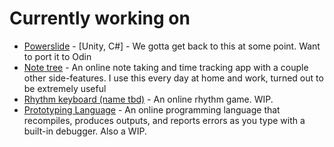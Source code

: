 # Currently working on

- [Powerslide](https://gamejolt.com/games/Powerslide/805966) - [Unity, C#] - We gotta get back to this at some point. Want to port it to Odin
- [Note tree](https://github.com/Tejas-H5/Working-on-Tree) - An online note taking and time tracking app with a couple other side-features. I use this every day at home and work, turned out to be extremely useful
- [Rhythm keyboard (name tbd)](https://github.com/Tejas-H5/Javascript-Keyboard) - An online rhythm game. WIP.
- [Prototyping Language](https://github.com/Tejas-H5/prototyping-lang) - An online programming language that recompiles, produces outputs, and reports errors as you type with a built-in debugger. Also a WIP. 
